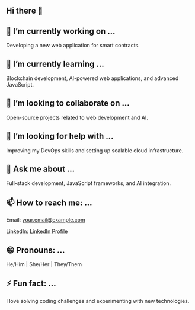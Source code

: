 ## Hi there 👋

<h2>🔭 I’m currently working on ...</h2>
<p>Developing a new web application for smart contracts.</p>

<h2>🌱 I’m currently learning ...</h2>
<p>Blockchain development, AI-powered web applications, and advanced JavaScript.</p>

<h2>👯 I’m looking to collaborate on ...</h2>
<p>Open-source projects related to web development and AI.</p>

<h2>🤔 I’m looking for help with ...</h2>
<p>Improving my DevOps skills and setting up scalable cloud infrastructure.</p>

<h2>💬 Ask me about ...</h2>
<p>Full-stack development, JavaScript frameworks, and AI integration.</p>

<h2>📫 How to reach me: ...</h2>
<p>Email: <a href="mailto:your.email@example.com">your.email@example.com</a></p>
<p>LinkedIn: <a href="https://www.linkedin.com/in/yourprofile">LinkedIn Profile</a></p>

<h2>😄 Pronouns: ...</h2>
<p>He/Him | She/Her | They/Them</p>

<h2>⚡ Fun fact: ...</h2>
<p>I love solving coding challenges and experimenting with new technologies.</p>

